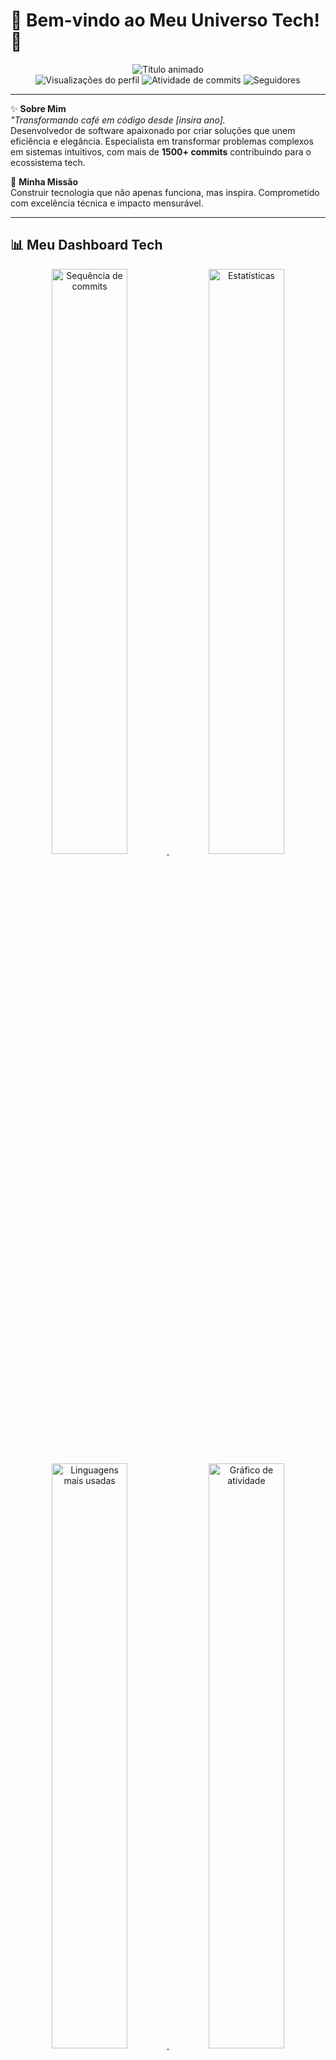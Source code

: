 # 🌟 Bem-vindo ao Meu Universo Tech! 🌟

<div align="center">
  <img src="https://readme-typing-svg.demolab.com?font=Fira+Code&weight=600&size=28&duration=4000&pause=1000&color=22DDFF&center=true&vCenter=true&width=600&lines=Brígido+Domingos+Sigá;Desenvolvedor+Full-Stack;Arquiteto+de+Soluções;Inovador+Tecnológico" alt="Título animado" />
</div>

<div align="center">
  <img src="https://komarev.com/ghpvc/?username=BrigidoDsiga&label=Profile+Views&color=0e75b6&style=flat" alt="Visualizações do perfil" /> 
  <img src="https://img.shields.io/github/commit-activity/m/BrigidoDsiga?color=blueviolet&label=Monthly+Commits" alt="Atividade de commits" />
  <img src="https://img.shields.io/github/followers/BrigidoDsiga?label=Followers&style=social" alt="Seguidores" />
</div>

---

✨ **Sobre Mim**  
*"Transformando café em código desde [insira ano].*  
Desenvolvedor de software apaixonado por criar soluções que unem eficiência e elegância. Especialista em transformar problemas complexos em sistemas intuitivos, com mais de **1500+ commits** contribuindo para o ecossistema tech.

🚀 **Minha Missão**  
Construir tecnologia que não apenas funciona, mas inspira. Comprometido com excelência técnica e impacto mensurável.

---

## 📊 Meu Dashboard Tech

<div align="center">
  <a href="https://git.io/streak-stats">
    <img src="https://streak-stats.demolab.com?user=BrigidoDsiga&theme=neon-dark&hide_border=true&date_format=M%20j%5B%2C%20Y%5D&background=45%2C1A1A2E%2C16213E&fire=FF7F50&ring=22DDFF&currStreakLabel=22DDFF" alt="Sequência de commits" width="49%"/>
  </a>
  <a href="https://github.com/anuraghazra/github-readme-stats">
    <img src="https://github-readme-stats.vercel.app/api?username=BrigidoDsiga&show_icons=true&theme=radical&count_private=true&include_all_commits=true&line_height=24&hide_border=true&bg_color=1A1A2E&title_color=22DDFF&icon_color=FF7F50" alt="Estatísticas" width="49%"/>
  </a>
  <a href="https://github.com/anuraghazra/github-readme-stats">
    <img src="https://github-readme-stats.vercel.app/api/top-langs/?username=BrigidoDsiga&layout=compact&langs_count=8&theme=radical&hide_border=true&bg_color=16213E&title_color=22DDFF" alt="Linguagens mais usadas" width="49%"/>
  </a>
  <a href="https://github.com/ashutosh00710/github-readme-activity-graph">
    <img src="https://github-readme-activity-graph.vercel.app/graph?username=BrigidoDsiga&theme=react-dark&bg_color=1A1A2E&hide_border=true&point=FF7F50&line=22DDFF&area=true&area_color=16213E" alt="Gráfico de atividade" width="49%"/>
  </a>
</div>

---

## 🛠️ Pilha de Tecnologia

### 💻 Linguagens e Frameworks
<div style="display: inline_block; margin-bottom: 20px;">
  <img alt="Java" src="https://img.shields.io/badge/Java-ED8B00?style=for-the-badge&logo=openjdk&logoColor=white"/>
  <img alt="Spring Boot" src="https://img.shields.io/badge/Spring_Boot-6DB33F?style=for-the-badge&logo=spring-boot&logoColor=white"/>
  <img alt="JPA" src="https://img.shields.io/badge/JPA-FF6D00?style=for-the-badge&logo=spring&logoColor=white"/>
  <img alt="Node.js" src="https://img.shields.io/badge/Node.js-339933?style=for-the-badge&logo=nodedotjs&logoColor=white"/>
  <img alt="Microservices" src="https://img.shields.io/badge/Microservices-009688?style=for-the-badge&logo=kubernetes&logoColor=white"/>
  <img alt="REST API" src="https://img.shields.io/badge/REST_API-005571?style=for-the-badge&logo=rest&logoColor=white"/>
</div>

### 🗃️ Banco de Dados & Armazenamento
<div style="display: inline_block; margin-bottom: 20px;">
  <img alt="SQL" src="https://img.shields.io/badge/SQL-4479A1?style=for-the-badge&logo=mysql&logoColor=white"/>
  <img alt="PostgreSQL" src="https://img.shields.io/badge/PostgreSQL-4169E1?style=for-the-badge&logo=postgresql&logoColor=white"/>
  <img alt="MongoDB" src="https://img.shields.io/badge/MongoDB-47A248?style=for-the-badge&logo=mongodb&logoColor=white"/>
  <img alt="JDBC" src="https://img.shields.io/badge/JDBC-007396?style=for-the-badge&logo=java&logoColor=white"/>
</div>

### 🎨 Interface
<div style="display: inline_block; margin-bottom: 20px;">
  <img alt="React" src="https://img.shields.io/badge/React-61DAFB?style=for-the-badge&logo=react&logoColor=black"/>
  <img alt="HTML5" src="https://img.shields.io/badge/HTML5-E34F26?style=for-the-badge&logo=html5&logoColor=white"/>
  <img alt="CSS3" src="https://img.shields.io/badge/CSS3-1572B6?style=for-the-badge&logo=css3&logoColor=white"/>
</div>

### ⚙️ Ferramentas & Metodologias
<div style="display: inline_block;">
  <img alt="Git" src="https://img.shields.io/badge/Git-F05032?style=for-the-badge&logo=git&logoColor=white"/>
  <img alt="Gitflow" src="https://img.shields.io/badge/Gitflow-FF6D00?style=for-the-badge&logo=git&logoColor=white"/>
  <img alt="POO" src="https://img.shields.io/badge/POO-009688?style=for-the-badge&logo=objective-c&logoColor=white"/>
  <img alt="UML" src="https://img.shields.io/badge/UML-FF4088?style=for-the-badge&logo=diagramsdotnet&logoColor=white"/>
  <img alt="Kanban" src="https://img.shields.io/badge/Kanban-0052CC?style=for-the-badge&logo=trello&logoColor=white"/>
  <img alt="Trello" src="https://img.shields.io/badge/Trello-0052CC?style=for-the-badge&logo=trello&logoColor=white"/>
  <img alt="Salesforce" src="https://img.shields.io/badge/Salesforce-00A1E0?style=for-the-badge&logo=salesforce&logoColor=white"/>
</div>

## 🌐 Conecte-se Comigo

<div align="center">
  <a href="https://www.linkedin.com/in/br%C3%ADgido-siga-b70a1717a" target="_blank">
    <img src="https://img.shields.io/badge/LinkedIn-0077B5?style=for-the-badge&logo=linkedin&logoColor=white" alt="LinkedIn"/>
  </a>
  <a href="mailto:brigidosiga@gmail.com">
    <img src="https://img.shields.io/badge/Gmail-D14836?style=for-the-badge&logo=gmail&logoColor=white" alt="Gmail"/>
  </a>
  <a href="https://discord.com/users/seu_id" target="_blank">
    <img src="https://img.shields.io/badge/Discord-7289DA?style=for-the-badge&logo=discord&logoColor=white" alt="Discord"/>
  </a>
</div>

---

<div align="center">
  <img src="https://raw.githubusercontent.com/BrigidoDsiga/BrigidoDsiga/output/github-contribution-grid-snake.svg" alt="Snake animation" />
  
  ![Quote](https://quotes-github-readme.vercel.app/api?type=horizontal&theme=radical)
</div>
